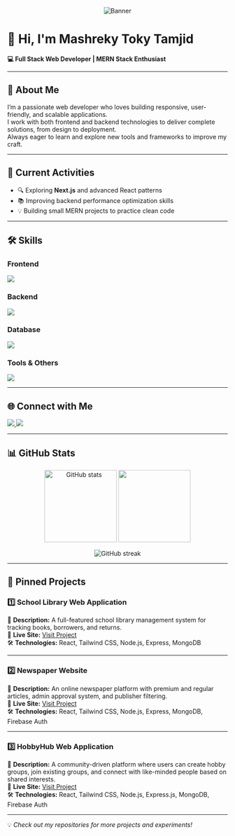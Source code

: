 <!-- Banner -->
<p align="center">
  <img src="https://i.ibb.co.com/MyqPVg2w/1.png" alt="Banner" />
</p>

# 👋 Hi, I'm Mashreky Toky Tamjid
**💻 Full Stack Web Developer | MERN Stack Enthusiast**

---

## 📌 About Me
I’m a passionate web developer who loves building responsive, user-friendly, and scalable applications.  
I work with both frontend and backend technologies to deliver complete solutions, from design to deployment.  
Always eager to learn and explore new tools and frameworks to improve my craft.  

---

## 🚀 Current Activities
- 🔍 Exploring **Next.js** and advanced React patterns  
- 📚 Improving backend performance optimization skills  
- 💡 Building small MERN projects to practice clean code  

---

## 🛠 Skills

### **Frontend**
<p>
  <img src="https://skillicons.dev/icons?i=html,css,tailwind,js,react" />
</p>

### **Backend**
<p>
  <img src="https://skillicons.dev/icons?i=nodejs,express" />
</p>

### **Database**
<p>
  <img src="https://skillicons.dev/icons?i=mongodb" />
</p>

### **Tools & Others**
<p>
  <img src="https://skillicons.dev/icons?i=git,github,vscode,netlify,vercel" />
</p>

---

## 🌐 Connect with Me
<p>
  <a href="https://github.com/prothush" target="_blank">
    <img src="https://skillicons.dev/icons?i=github" />
  </a>
  <a href="https://www.linkedin.com/in/prothush" target="_blank">
    <img src="https://skillicons.dev/icons?i=linkedin" />
  </a>
</p>

---

## 📊 GitHub Stats
<p align="center">
  <img src="https://github-readme-stats.vercel.app/api?username=prothush&show_icons=true&theme=tokyonight" alt="GitHub stats" height="165"/>
  <img src="https://github-readme-stats.vercel.app/api/top-langs/?username=prothush&layout=compact&theme=tokyonight" height="165"/>
</p>

<p align="center">
  <img src="https://github-readme-streak-stats.herokuapp.com/?user=prothush&theme=tokyonight" alt="GitHub streak" />
</p>

---

## 📌 Pinned Projects

### 1️⃣ School Library Web Application
📄 **Description:** A full-featured school library management system for tracking books, borrowers, and returns.  
🔗 **Live Site:** [Visit Project](https://schoollibrary.netlify.app/)  
🛠 **Technologies:** React, Tailwind CSS, Node.js, Express, MongoDB  

---

### 2️⃣ Newspaper Website
📄 **Description:** An online newspaper platform with premium and regular articles, admin approval system, and publisher filtering.  
🔗 **Live Site:** [Visit Project](https://thenationaltimes.netlify.app/)  
🛠 **Technologies:** React, Tailwind CSS, Node.js, Express, MongoDB, Firebase Auth  

---

### 3️⃣ HobbyHub Web Application
📄 **Description:** A community-driven platform where users can create hobby groups, join existing groups, and connect with like-minded people based on shared interests.  
🔗 **Live Site:** [Visit Project](https://hobbyhubs.netlify.app/)  
🛠 **Technologies:** React, Tailwind CSS, Node.js, Express.js, MongoDB, Firebase Auth  


---

💡 *Check out my repositories for more projects and experiments!*
